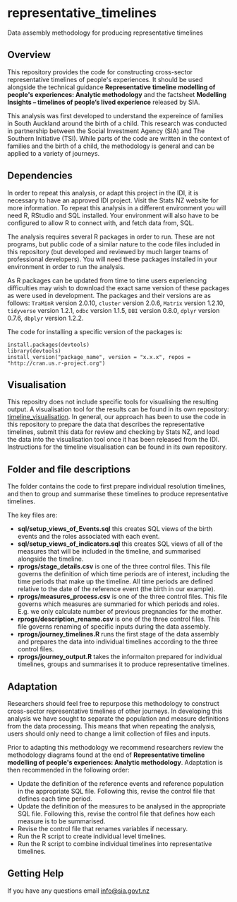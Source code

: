 # representative_timelines
Data assembly methodology for producing representative timelines

## Overview

This repository provides the code for constructing cross-sector representative timelines of people's experiences. It should be used alongside the technical guidance **Representative timeline modelling of people's experiences: Analytic methodology** and the factsheet **Modelling Insights – timelines of people’s lived experience** released by SIA.

This analysis was first developed to understand the expereince of families in South Auckland around the birth of a child. This research was conducted in partnership between the Social Investment Agency (SIA) and The Southern Initiative (TSI). While parts of the code are written in the context of families and the birth of a child, the methodology is general and can be applied to a variety of journeys.

## Dependencies

In order to repeat this analysis, or adapt this project in the IDI, it is necessary to have an approved IDI project. Visit the Stats NZ website for more information. To repeat this analysis in a different environment you will need R, RStudio and SQL installed. Your environment will also have to be configured to allow R to connect with, and fetch data from, SQL.

The analysis requires several R packages in order to run. These are not programs, but public code of a similar nature to the code files included in this repository (but developed and reviewed by much larger teams of professional developers). You will need these packages installed in your environment in order to run the analysis.

As R packages can be updated from time to time users experiencing difficulties may wish to download the exact same version of these packages as were used in development. The packages and their versions are as follows: `TraMinR` version 2.0.10, `cluster` version 2.0.6, `Matrix` version 1.2.10, `tidyverse` version 1.2.1, `odbc` version 1.1.5, `DBI` version 0.8.0, `dplyr` version 0.7.6, `dbplyr` version 1.2.2.

The code for installing a specific version of the packages is:
```
install.packages(devtools)
library(devtools)
install_version("package_name", version = "x.x.x", repos = "http://cran.us.r-project.org")
```

## Visualisation

This repositry does not include specific tools for visualising the resulting output. A visualisation tool for the results can be found in its own repository: [timeline_visualisation](https://github.com/nz-social-investment-agency/timeline_visualisation). In general, our approach has been to use the code in this repository to prepare the data that describes the representative timelines, submit this data for review and checking by Stats NZ, and load the data into the visualisation tool once it has been released from the IDI. Instructions for the timeline visualisation can be found in its own repository.

## Folder and file descriptions
The folder contains the code to first prepare individual resolution timelines, and then to group and summarise these timelines to produce representative timelines.

The key files are:

 - **sql/setup_views_of_Events.sql** this creates SQL views of the birth events and the roles associated with each event.
- **sql/setup_views_of_indicators.sql** this creates SQL views of all of the measures that will be included in the timeline, and summarised alongside the timeline.
- **rprogs/stage_details.csv** is one of the three control files. This file governs the definition of which time periods are of interest, including the time periods that make up the timeline. All time periods are defined relative to the date of the reference event (the birth in our example).
- **rprogs/measures_process.csv** is one of the three control files. This file governs which measures are summaried for which periods and roles. E.g. we only calculate number of previous pregnancies for the mother.
- **rprogs/description_rename.csv** is one of the three control files. This file governs renaming of specific inputs during the data assembly.
- **rprogs/journey_timelines.R** runs the first stage of the data assembly and prepares the data into individual timelines according to the three control files.
- **rprogs/journey_output.R** takes the informaiton prepared for individual timelines, groups and summarises it to produce representative timelines.

## Adaptation

Researchers should feel free to repurpose this methodology to construct cross-sector representative timelines of other journeys. In developing this analysis we have sought to separate the population and measure definitions from the data processing. This means that when repeating the analysis, users should only need to change a limit collection of files and inputs.

Prior to adapting this methodology we recommend researchers review the methodology diagrams found at the end of **Representative timeline modelling of people's experiences: Analytic methodology**. Adaptation is then recommended in the following order:

* Update the definition of the reference events and reference population in the appropriate SQL file. Following this, revise the control file that defines each time period.
* Update the definition of the measures to be analysed in the appropriate SQL file. Following this, revise the control file that defines how each measure is to be summarised.
* Revise the control file that renames variables if necessary.
* Run the R script to create individual level timelines.
* Run the R script to combine individual timelines into representative timelines.

## Getting Help
If you have any questions email info@sia.govt.nz

